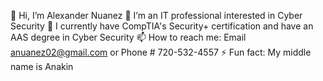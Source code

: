 👋 Hi, I’m Alexander Nuanez
👀 I’m an IT professional interested in Cyber Security
📙 I currently have CompTIA's Security+ certification and have an AAS degree in Cyber Security
📫 How to reach me: Email anuanez02@gmail.com or Phone # 720-532-4557
⚡ Fun fact: My middle name is Anakin

<!---
anuanez02/anuanez02 is a ✨ special ✨ repository because its `README.md` (this file) appears on your GitHub profile.
You can click the Preview link to take a look at your changes.
--->
